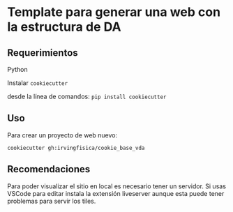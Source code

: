 Template para generar una web con la estructura de DA
====================

Requerimientos
------------
Python

Instalar `cookiecutter`

desde la línea de comandos: `pip install cookiecutter`    

Uso
-----
Para crear un proyecto de web nuevo:

`cookiecutter gh:irvingfisica/cookie_base_vda`

Recomendaciones
-----
Para poder visualizar el sitio en local es necesario tener un servidor. Si usas VSCode para editar instala la extensión liveserver aunque esta puede tener problemas para servir los tiles.
